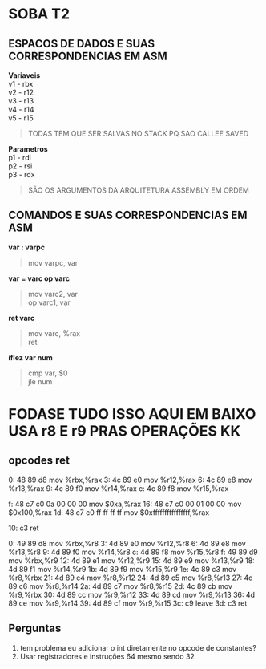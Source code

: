 # SOBA T2
## ESPACOS DE DADOS E SUAS CORRESPONDENCIAS EM ASM

**Variaveis** <br />
v1 - rbx <br />
v2 - r12 <br />
v3 - r13 <br />
v4 - r14 <br />
v5 - r15 <br />
> TODAS TEM QUE SER SALVAS NO STACK PQ SAO CALLEE SAVED

**Parametros** <br />
p1 - rdi <br />
p2 - rsi <br />
p3 - rdx <br />
> SÃO OS ARGUMENTOS DA ARQUITETURA ASSEMBLY EM ORDEM

## COMANDOS E SUAS CORRESPONDENCIAS EM ASM
**var : varpc**
> mov varpc, var

**var = varc op varc**
> mov varc2, var <br />
> op varc1, var

**ret varc**
> mov varc, %rax <br />
> ret

**iflez var num**
> cmp var, $0 <br />
> jle num


# FODASE TUDO ISSO AQUI EM BAIXO USA r8 E r9 PRAS OPERAÇÕES KK
## opcodes ret
   0:   48 89 d8                mov    %rbx,%rax
   3:   4c 89 e0                mov    %r12,%rax
   6:   4c 89 e8                mov    %r13,%rax
   9:   4c 89 f0                mov    %r14,%rax
   c:   4c 89 f8                mov    %r15,%rax

   f:   48 c7 c0 0a 00 00 00    mov    $0xa,%rax
  16:   48 c7 c0 00 01 00 00    mov    $0x100,%rax
  1d:   48 c7 c0 ff ff ff ff    mov    $0xffffffffffffffff,%rax

  10:   c3                      ret


   0:   49 89 d8                mov    %rbx,%r8
   3:   4d 89 e0                mov    %r12,%r8
   6:   4d 89 e8                mov    %r13,%r8
   9:   4d 89 f0                mov    %r14,%r8
   c:   4d 89 f8                mov    %r15,%r8
   f:   49 89 d9                mov    %rbx,%r9
  12:   4d 89 e1                mov    %r12,%r9
  15:   4d 89 e9                mov    %r13,%r9
  18:   4d 89 f1                mov    %r14,%r9
  1b:   4d 89 f9                mov    %r15,%r9
  1e:   4c 89 c3                mov    %r8,%rbx
  21:   4d 89 c4                mov    %r8,%r12
  24:   4d 89 c5                mov    %r8,%r13
  27:   4d 89 c6                mov    %r8,%r14
  2a:   4d 89 c7                mov    %r8,%r15
  2d:   4c 89 cb                mov    %r9,%rbx
  30:   4d 89 cc                mov    %r9,%r12
  33:   4d 89 cd                mov    %r9,%r13
  36:   4d 89 ce                mov    %r9,%r14
  39:   4d 89 cf                mov    %r9,%r15
  3c:   c9                      leave
  3d:   c3                      ret

## Perguntas
1. tem problema eu adicionar o int diretamente no opcode de constantes?
2. Usar registradores e instruções 64 mesmo sendo 32